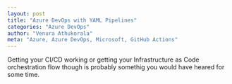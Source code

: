 ```yaml
---
layout: post
title: "Azure DevOps with YAML Pipelines"
categories: "Azure DevOps"
author: "Venura Athukorala"
meta: "Azure, Azure DevOps, Microsoft, GitHub Actions"
---
```


Getting your CI/CD working or getting your Infrastructure as Code orchestration flow though is probably somethig you would have heared for some time. 




